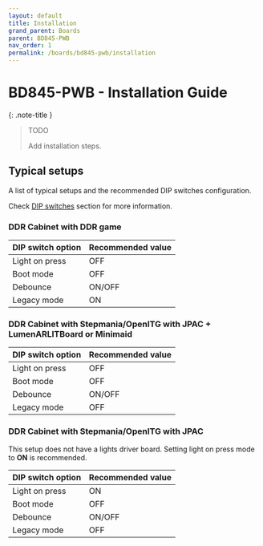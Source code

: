 ```yaml
---
layout: default
title: Installation
grand_parent: Boards
parent: BD845-PWB
nav_order: 1
permalink: /boards/bd845-pwb/installation
---
```


# BD845-PWB - Installation Guide

{: .note-title }
> TODO 
>
> Add installation steps.

## Typical setups

A list of typical setups and the recommended DIP switches configuration.

Check [DIP switches](/boards/bd845-pwb/#dip-switches) section for more information.

### DDR Cabinet with DDR game

| DIP switch option            | Recommended value | 
|:-----------------------------|:------------------|
| Light on press               | OFF               | 
| Boot mode                    | OFF               |
| Debounce                     | ON/OFF            |
| Legacy mode                  | ON                |

### DDR Cabinet with Stepmania/OpenITG with JPAC + LumenARLITBoard or Minimaid

| DIP switch option            | Recommended value | 
|:-----------------------------|:------------------|
| Light on press               | OFF               | 
| Boot mode                    | OFF               |
| Debounce                     | ON/OFF            |
| Legacy mode                  | OFF               |

### DDR Cabinet with Stepmania/OpenITG with JPAC

This setup does not have a lights driver board. Setting light on press mode to **ON** is recommended.

| DIP switch option            | Recommended value | 
|:-----------------------------|:------------------|
| Light on press               | ON                | 
| Boot mode                    | OFF               |
| Debounce                     | ON/OFF            |
| Legacy mode                  | OFF               |